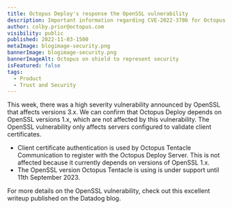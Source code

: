 ```yaml
---
title: Octopus Deploy's response the OpenSSL vulnerability
description: Important information regarding CVE-2022-3786 for Octopus Deploy.
author: colby.prior@octopus.com
visibility: public
published: 2022-11-03-1500
metaImage: blogimage-security.png
bannerImage: blogimage-security.png
bannerImageAlt: Octopus on shield to represent security
isFeatured: false
tags:
  - Product
  - Trust and Security
---
```


This week, there was a high severity vulnerability announced by OpenSSL that affects versions 3.x. We can confirm that Octopus Deploy depends on OpenSSL versions 1.x, which are not affected by this vulnerability.
The OpenSSL vulnerability only affects servers configured to validate client certificates.

- Client certificate authentication is used by Octopus Tentacle Communication to register with the Octopus Deploy Server. This is not affected because it currently depends on versions of OpenSSL 1.x.
- The OpenSSL version Octopus Tentacle is using is under support until 11th September 2023.

For more details on the OpenSSL vulnerability, check out this excellent writeup published on the Datadog blog.
